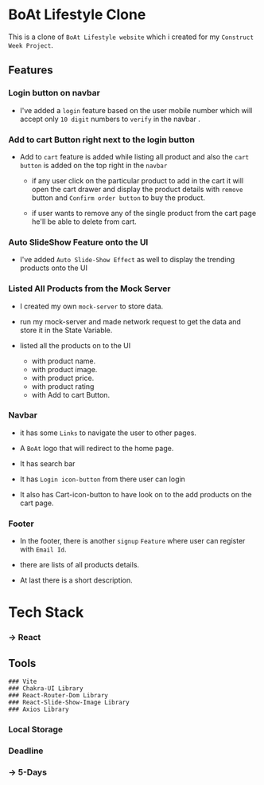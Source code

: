 # BoAt Lifestyle Clone

This is a clone of `BoAt Lifestyle website` which i created for my `Construct Week Project`.


## Features
 ### Login button on navbar
 - I've added a `login` feature based on the user mobile number which will accept only `10 digit` numbers to `verify` in the navbar .


 ### Add to cart Button right next to the login button
 - Add to `cart` feature is added while listing all product  and also the `cart button` is added on the top right in the `navbar`

   - if any user click on the particular product to add in the cart  it will open the cart drawer and display the product details with `remove` button  and `Confirm order button` to buy the product.

   - if user wants to remove any of the single product from the cart page he'll be able to delete from cart.


### Auto SlideShow Feature onto the UI
- I've added `Auto Slide-Show Effect` as well to display the trending products onto the UI


### Listed All Products from the Mock Server 
  - I created my own `mock-server` to store data.

  - run my mock-server and made network request to get the data and store it in the State Variable.

 - listed all the products on to the UI
    - with product name.
    - with product image.
    - with product price.
    - with product rating
    - with Add to cart Button.


### Navbar 
  - it has some `Links` to navigate the user to other pages.

  - A `BoAt` logo that will redirect to the home page.

  - It has search bar 

  - It has `Login icon-button` from there user can login

  - It also has Cart-icon-button to have look on to the add products on the cart page.


### Footer
  - In the footer, there is another `signup` `Feature` where user can register with `Email Id`.

  - there are lists of all products details.

  - At last there is a short description.



# Tech Stack
  ### -> React 

  ## Tools
    ### Vite
    ### Chakra-UI Library 
    ### React-Router-Dom Library
    ### React-Slide-Show-Image Library
    ### Axios Library

  ### Local Storage 



### Deadline
   ### -> 5-Days
  




